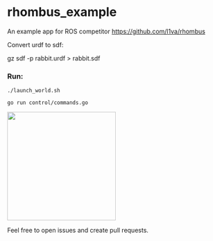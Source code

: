 # rhombus_example

An example app for ROS competitor https://github.com/l1va/rhombus


Convert urdf to sdf:

gz sdf -p rabbit.urdf > rabbit.sdf


### Run: 
    ./launch_world.sh
    
    go run control/commands.go 
    
    
<img src="https://raw.githubusercontent.com/l1va/rhombus_example/master/imgs/example.gif" height="250" />


Feel free to open issues and create pull requests.